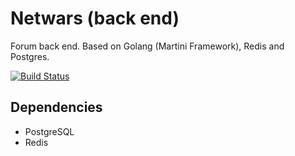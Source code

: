 Netwars (back end)
===============

Forum back end. Based on Golang (Martini Framework), Redis and Postgres.

[![Build Status](https://travis-ci.org/piotrkowalczuk/netwars-backend.png?branch=develop)](https://travis-ci.org/piotrkowalczuk/netwars-backend)


Dependencies
------------
- PostgreSQL
- Redis
